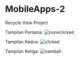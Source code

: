 # MobileApps-2
Recycle View Project

Tampilan Pertama:
![noneclicked](https://user-images.githubusercontent.com/86870047/195081144-5e2f6fc3-0eff-4f81-aa78-b3fc7d1e029e.jpg)

Tampilan Kedua:
![clicked](https://user-images.githubusercontent.com/86870047/195081175-7b62937c-4ba5-4fcf-ac03-8b15b26382b9.jpg)

Tampilan Ketiga:
![nambah](https://user-images.githubusercontent.com/86870047/195115394-e970284a-322f-45c7-afef-7cc4da6b32ca.jpeg)
